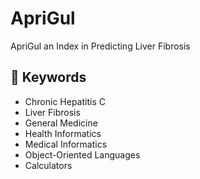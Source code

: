 # ApriGul
ApriGul an Index in Predicting Liver Fibrosis

## 🔑 Keywords

- Chronic Hepatitis C
- Liver Fibrosis
- General Medicine  
- Health Informatics  
- Medical Informatics  
- Object-Oriented Languages  
- Calculators  
 
